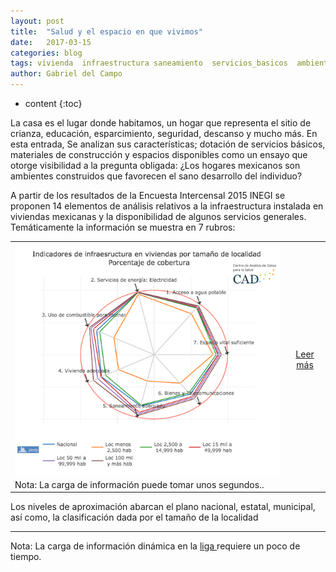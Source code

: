 ```yaml
---
layout: post
title:  "Salud y el espacio en que vivimos"
date:   2017-03-15
categories: blog
tags: vivienda  infraestructura saneamiento  servicios_basicos  ambiente_construido
author: Gabriel del Campo
---
```

* content
{:toc}

La casa es el lugar donde habitamos, un hogar que representa el sitio de crianza, educación, esparcimiento, seguridad, descanso y mucho más. En esta entrada, Se analizan sus características; dotación de servicios básicos, materiales de construcción y espacios disponibles como un ensayo que otorge visibilidad a la pregunta obligada: 
¿Los hogares mexicanos son ambientes construidos que favorecen el sano desarrollo del individuo?

A partir de los resultados de la Encuesta Intercensal 2015 INEGI se proponen 14 elementos de análisis relativos a la infraestructura instalada en viviendas mexicanas y la disponibilidad de algunos servicios generales. Temáticamente la información se muestra en 7 rubros: 



|  |  |
| ------------- |:-------------:|
| ![alt text](/images-post/20170314_infviv/infraestructura_vivienda.png)|[Leer más](https://cadsalud.github.io/Infraestructura_vivienda/) |
|Nota: La carga de información puede tomar unos segundos.. | |


Los niveles de aproximación abarcan el plano nacional, estatal, municipal, así como, la clasificación dada por el tamaño de la localidad


----


Nota: La carga de información dinámica en la [liga ](https://cadsalud.github.io/Infraestructura_vivienda/) requiere un poco de tiempo. 



